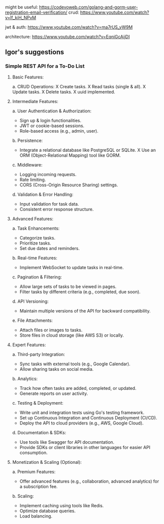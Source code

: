 might be useful: 
https://codevoweb.com/golang-and-gorm-user-registration-email-verification/
crud:
https://www.youtube.com/watch?v=lf_kiH_NPvM

jwt & auth:
https://www.youtube.com/watch?v=ma7rUS_vW9M

architecture: 
https://www.youtube.com/watch?v=EqniGcAijDI
## Igor's suggestions
### Simple REST API for a To-Do List

1. Basic Features:

    a. CRUD Operations:
    X Create tasks. 
    X Read tasks (single & all).
    X Update tasks.
    X Delete tasks.
    X uuid implemented.

2. Intermediate Features:

    a. User Authentication & Authorization:
    - Sign up & login functionalities. <!-- sorta kinda  -->
    - JWT or cookie-based sessions.
    - Role-based access (e.g., admin, user).

    b. Persistence:
    - Integrate a relational database like PostgreSQL or SQLite.
    X Use an ORM (Object-Relational Mapping) tool like GORM.

    c. Middleware:
    - Logging incoming requests.
    - Rate limiting.
    - CORS (Cross-Origin Resource Sharing) settings.

    d. Validation & Error Handling:
    - Input validation for task data.
    - Consistent error response structure.

3. Advanced Features:

    a. Task Enhancements:
    - Categorize tasks.
    - Prioritize tasks.
    - Set due dates and reminders.

    b. Real-time Features:
    - Implement WebSocket to update tasks in real-time.

    c. Pagination & Filtering:
    - Allow large sets of tasks to be viewed in pages.
    - Filter tasks by different criteria (e.g., completed, due soon).

    d. API Versioning:
    - Maintain multiple versions of the API for backward compatibility.

    e. File Attachments:
    - Attach files or images to tasks.
    - Store files in cloud storage (like AWS S3) or locally.

4. Expert Features:

    a. Third-party Integration:
    - Sync tasks with external tools (e.g., Google Calendar).
    - Allow sharing tasks on social media.

    b. Analytics:
    - Track how often tasks are added, completed, or updated.
    - Generate reports on user activity.

    c. Testing & Deployment:
    - Write unit and integration tests using Go's testing framework.
    - Set up Continuous Integration and Continuous Deployment (CI/CD).
    - Deploy the API to cloud providers (e.g., AWS, Google Cloud).

    d. Documentation & SDKs:
    - Use tools like Swagger for API documentation.
    - Provide SDKs or client libraries in other languages for easier API consumption.

5. Monetization & Scaling (Optional):
    
    a. Premium Features:
    - Offer advanced features (e.g., collaboration, advanced analytics) for a subscription fee.

    b. Scaling:
    - Implement caching using tools like Redis.
    - Optimize database queries.
    - Load balancing.
